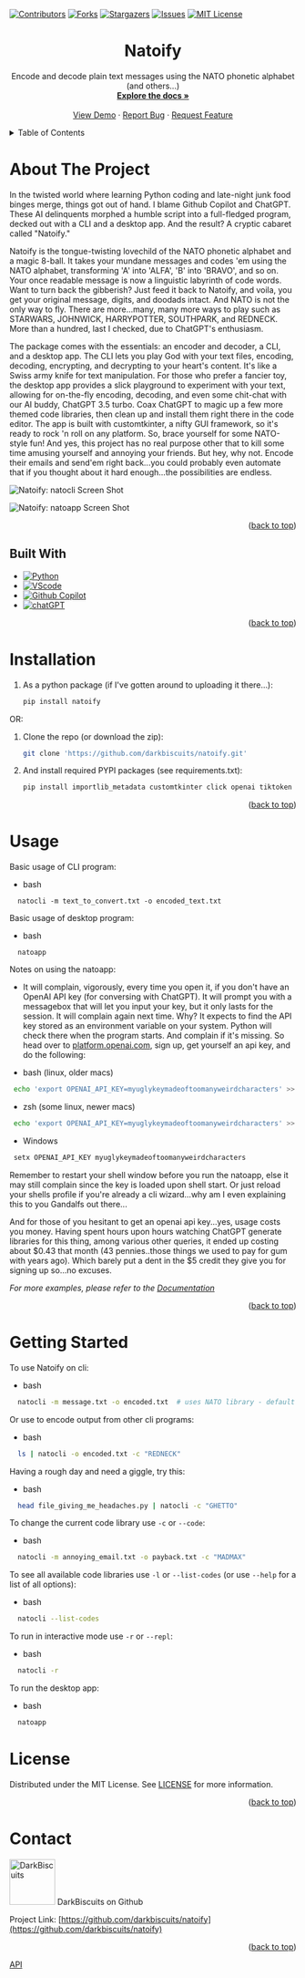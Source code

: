 <!-- Improved compatibility of back to top link: See: https://github.com/othneildrew/Best-README-Template/pull/73 -->
<a name="readme-top"></a>
<!--
*** Thanks for checking out the Best-README-Template. If you have a suggestion
*** that would make this better, please fork the repo and create a pull request
*** or simply open an issue with the tag "enhancement".
*** Don't forget to give the project a star!
*** Thanks again! Now go create something AMAZING! :D
-->


<!-- PROJECT SHIELDS -->
<!--
*** I'm using markdown "reference style" links for readability.
*** Reference links are enclosed in brackets [ ] instead of parentheses ( ).
*** See the bottom of this document for the declaration of the reference variables
*** for contributors-url, forks-url, etc. This is an optional, concise syntax you may use.
*** https://www.markdownguide.org/basic-syntax/#reference-style-links
-->
[![Contributors][contributors-shield]][contributors-url]
[![Forks][forks-shield]][forks-url]
[![Stargazers][stars-shield]][stars-url]
[![Issues][issues-shield]][issues-url]
[![MIT License][license-shield]][license-url]



<h1 align="center">Natoify</h1>

  <p align="center">
    Encode and decode plain text messages using the NATO phonetic alphabet (and others...)
    <br />
    <a href="https://github.com/darkbiscuits/natoify"><strong>Explore the docs »</strong></a>
    <br />
    <br />
    <a href="https://github.com/darkbiscuits/natoify">View Demo</a>
    ·
    <a href="https://github.com/darkbiscuits/natoify/issues">Report Bug</a>
    ·
    <a href="https://github.com/darkbiscuits/natoify/issues">Request Feature</a>
  </p>
</div>



<!-- TABLE OF CONTENTS -->
<details>
  <summary>Table of Contents</summary>
  <ol>
    <li>
      <a href="#about-the-project">About The Project</a>
      <ul>
        <li><a href="#built-with">Built With</a></li>
      </ul>
    </li>
    <li>
      <a href="#getting-started">Getting Started</a>
      <ul>
        <li><a href="#installation">Installation</a></li>
      </ul>
    </li>
    <li><a href="#usage">Usage</a></li>
    <li><a href="#license">License</a></li>
    <li><a href="#contact">Contact</a></li>
  </ol>
</details>



<!-- ABOUT THE PROJECT -->
# About The Project

In the twisted world where learning Python coding and late-night junk food binges merge, things got out of hand. I blame Github Copilot and ChatGPT. These AI delinquents morphed a humble script into a full-fledged program, decked out with a CLI and a desktop app. And the result? A cryptic cabaret called "Natoify."

Natoify is the tongue-twisting lovechild of the NATO phonetic alphabet and a magic 8-ball. It takes your mundane messages and codes 'em using the NATO alphabet, transforming 'A' into 'ALFA', 'B' into 'BRAVO', and so on. Your once readable message is now a linguistic labyrinth of code words. Want to turn back the gibberish? Just feed it back to Natoify, and voila, you get your original message, digits, and doodads intact. And NATO is not the only way to fly. There are more...many, many more ways to play such as STARWARS, JOHNWICK, HARRYPOTTER, SOUTHPARK, and REDNECK. More than a hundred, last I checked, due to ChatGPT's enthusiasm.

The package comes with the essentials: an encoder and decoder, a CLI, and a desktop app. The CLI lets you play God with your text files, encoding, decoding, encrypting, and decrypting to your heart's content. It's like a Swiss army knife for text manipulation. For those who prefer a fancier toy, the desktop app provides a slick playground to experiment with your text, allowing for on-the-fly encoding, decoding, and even some chit-chat with our AI buddy, ChatGPT 3.5 turbo. Coax ChatGPT to magic up a few more themed code libraries, then clean up and install them right there in the code editor. The app is built with customtkinter, a nifty GUI framework, so it's ready to rock 'n roll on any platform. So, brace yourself for some NATO-style fun! And yes, this project has no real purpose other that to kill some time amusing yourself and annoying your friends. But hey, why not. Encode their emails and send'em right back...you could probably even automate that if you thought about it hard enough...the possibilities are endless.

![Natoify: natocli Screen Shot][natocli-screenshot]


![Natoify: natoapp Screen Shot][natoapp-screenshot]


<p align="right">(<a href="#readme-top">back to top</a>)</p>



## Built With

* [![Python][Python]][Python-url]
* [![VScode][VScode.com]][VScode-url]
* [![Github Copilot][github.com]][GHCP-url]
* [![chatGPT][chat.openai.com]][GPT-url]

<p align="right">(<a href="#readme-top">back to top</a>)</p>



# Installation

1. As a python package (if I've gotten around to uploading it there...):
   ```sh
   pip install natoify
   ```
OR:
1. Clone the repo (or download the zip):
   ```sh
   git clone 'https://github.com/darkbiscuits/natoify.git'
   ```
2. And install required PYPI packages (see requirements.txt):
   ```sh
   pip install importlib_metadata customtkinter click openai tiktoken
   ```

<p align="right">(<a href="#readme-top">back to top</a>)</p>



<!-- USAGE EXAMPLES -->
# Usage

Basic usage of CLI program:
* bash
```
  natocli -m text_to_convert.txt -o encoded_text.txt
```
Basic usage of desktop program:
* bash
```
  natoapp
```
Notes on using the natoapp:
 - It will complain, vigorously, every time you open it, if you don't have an OpenAI API key (for conversing with ChatGPT). It will prompt you with a messagebox that will let you input your key, but it only lasts for the session. It will complain again next time. Why? It expects to find the API key stored as an environment variable on your system. Python will check there when the program starts. And complain if it's missing. So head over to [platform.openai.com](https://platform.openai.com), sign up, get yourself an api key, and do the following:
 * bash (linux, older macs)
 ```bash 
  echo 'export OPENAI_API_KEY=myuglykeymadeoftoomanyweirdcharacters' >> ~/.bash_profile
 ```
 * zsh (some linux, newer macs)
 ```zsh 
  echo 'export OPENAI_API_KEY=myuglykeymadeoftoomanyweirdcharacters' >> ~/.zshrc
 ```
 * Windows
 ```sh
  setx OPENAI_API_KEY myuglykeymadeoftoomanyweirdcharacters
 ```
 Remember to restart your shell window before you run the natoapp, else it may still complain since the key is loaded upon shell start. Or just reload your shells profile if you're already a cli wizard...why am I even explaining this to you Gandalfs out there...

 And for those of you hesitant to get an openai api key...yes, usage costs you money. Having spent hours upon hours watching ChatGPT generate libraries for this thing, among various other queries, it ended up costing about $0.43 that month (43 pennies..those things we used to pay for gum with years ago). Which barely put a dent in the $5 credit they give you for signing up so...no excuses.

_For more examples, please refer to the [Documentation](https://example.com)_

<p align="right">(<a href="#readme-top">back to top</a>)</p>


<!-- GETTING STARTED -->
# Getting Started

To use Natoify on cli:
* bash
```sh
  natocli -m message.txt -o encoded.txt  # uses NATO library - default
```
Or use to encode output from other cli programs:
* bash
```sh
  ls | natocli -o encoded.txt -c "REDNECK"
```
Having a rough day and need a giggle, try this:
* bash
```sh
  head file_giving_me_headaches.py | natocli -c "GHETTO"
```
To change the current code library use `-c` or `--code`:
* bash
```sh
  natocli -m annoying_email.txt -o payback.txt -c "MADMAX"
```
To see all available code libraries use `-l` or `--list-codes` (or use `--help` for a list of all options):
* bash
```sh
  natocli --list-codes
```
To run in interactive mode use `-r` or `--repl`:
* bash
```sh
  natocli -r
```
To run the desktop app:
* bash
```sh
  natoapp
```


<!-- LICENSE -->
# License

Distributed under the MIT License. See [LICENSE](license.rst) for more information.

<p align="right">(<a href="#readme-top">back to top</a>)</p>



<!-- CONTACT -->
# Contact

<img src="_static/DarkBiscuit.jpg" alt="DarkBiscuits" width="80" height="80"> DarkBiscuits on Github

Project Link: [https://github.com/darkbiscuits/natoify](https://github.com/darkbiscuits/natoify)

<p align="right">(<a href="#readme-top">back to top</a>)</p>

[API](api)




<!-- MARKDOWN LINKS & IMAGES -->
<!-- https://www.markdownguide.org/basic-syntax/#reference-style-links -->
[contributors-shield]: https://img.shields.io/github/contributors/darkbiscuits/natoify.svg?style=for-the-badge
[contributors-url]: https://github.com/darkbiscuits/natoify/graphs/contributors
[forks-shield]: https://img.shields.io/github/forks/darkbiscuits/natoify.svg?style=for-the-badge
[forks-url]: https://github.com/darkbiscuits/natoify/network/members
[stars-shield]: https://img.shields.io/github/stars/darkbiscuits/natoify.svg?style=for-the-badge
[stars-url]: https://github.com/darkbiscuits/natoify/stargazers
[issues-shield]: https://img.shields.io/github/issues/darkbiscuits/natoify.svg?style=for-the-badge
[issues-url]: https://github.com/darkbiscuits/natoify/issues
[license-shield]: https://img.shields.io/github/license/darkbiscuits/natoify.svg?style=for-the-badge
[license-url]: https://github.com/darkbiscuits/natoify/blob/master/LICENSE.txt
[natocli-screenshot]: _static/natocli-screenshot.png
[natoapp-screenshot]: _static/natoapp-screenshot.png
[VScode.com]: https://img.shields.io/static/v1?label=VScode&message=OSX-13.3&color=9fc&style=for-the-badge
[VScode-url]: https://code.visualstudio.com/
[github.com]: https://img.shields.io/static/v1?label=Github&message=Copilot&color=yellowgreen&style=for-the-badge
[GHCP-url]: https://github.com/features/copilot
[chat.openai.com]: https://img.shields.io/static/v1?label=chatGPT&message=GPT-3.5-turbo&color=blue&style=for-the-badge
[GPT-url]: https://chat.openai.com
[Python]: https://img.shields.io/static/v1?label=Python&message=3.110&color=green&style=for-the-badge
[Python-url]: https://www.python.org/